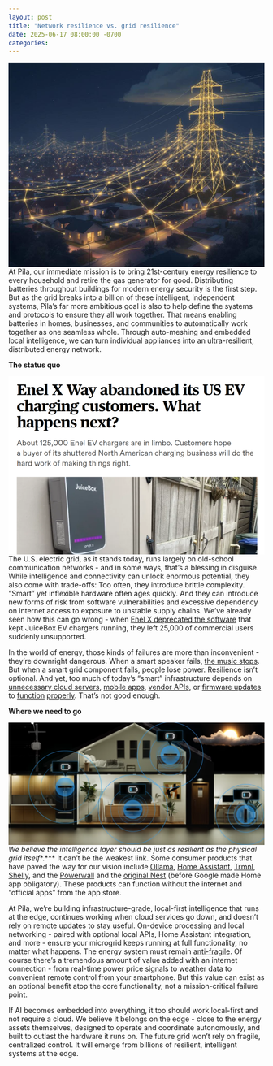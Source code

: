 ```yaml
---
layout: post
title: "Network resilience vs. grid resilience"
date: 2025-06-17 08:00:00 -0700
categories:
---
```


<img align="left" src="/assets/network-vs-grid-resilience/header.jpg" /> At [Pila](https://pilaenergy.com/blog/network-vs-energy-resilience), our immediate mission is to bring 21st-century energy resilience to every household and retire the gas generator for good. Distributing batteries throughout buildings for modern energy security is the first step. But as the grid breaks into a billion of these intelligent, independent systems, Pila’s far more ambitious goal is also to help define the systems and protocols to ensure they all work together. That means enabling batteries in homes, businesses, and communities to automatically work together as one seamless whole. Through auto-meshing and embedded local intelligence, we can turn individual appliances into an ultra-resilient, distributed energy network.

**The status quo**

<img align="left" src="/assets/network-vs-grid-resilience/enel-x-juicebox.png" /> The U.S. electric grid, as it stands today, runs largely on old-school communication networks \- and in some ways, that’s a blessing in disguise. While intelligence and connectivity can unlock enormous potential, they also come with trade-offs: Too often, they introduce brittle complexity. “Smart” yet inflexible hardware often ages quickly. And they can introduce new forms of risk from software vulnerabilities and excessive dependency on internet access to exposure to unstable supply chains. We’ve already seen how this can go wrong \-  when [Enel X deprecated the software](https://www.canarymedia.com/articles/ev-charging/enel-x-way-abandoned-its-us-ev-charging-customers-what-happens-next) that kept JuiceBox EV chargers running, they left 25,000 of commercial users suddenly unsupported.

In the world of energy, those kinds of failures are more than inconvenient \- they’re downright dangerous. When a smart speaker fails, [the music stops](https://arstechnica.com/gadgets/2024/08/app-redesign-blowback-will-cost-sonos-up-to-30-million-ceo-says/). But when a smart grid component fails, people lose power. Resilience isn’t optional. And yet, too much of today’s “smart” infrastructure depends on [unnecessary cloud servers](https://www.jeffgeerling.com/blog/2025/i-wont-connect-my-dishwasher-your-stupid-cloud), [mobile apps](https://arstechnica.com/gadgets/2024/12/nightmare-zipcar-outage-is-a-warning-against-complete-app-dependency/), [vendor APIs](https://arstechnica.com/gadgets/2024/12/startup-will-brick-800-emotional-support-robot-for-kids-without-refunds/), or [firmware updates](https://arstechnica.com/gadgets/2025/04/google-ending-support-for-older-nest-thermostats-will-stop-selling-nests-in-europe/) to [function](https://arstechnica.com/gaming/2024/11/firmware-hacks-are-rejuvenating-spotifys-car-thing-before-the-company-bricks-it/) [properly](https://arstechnica.com/gadgets/2024/02/leap-year-glitch-broke-self-pay-pumps-across-new-zealand-for-over-10-hours/). That’s not good enough.

**Where we need to go**

<img align="left" src="/assets/network-vs-grid-resilience/pila-mesh.png" /> *We believe the intelligence layer should be just as resilient as the physical grid itself**.*** It can’t be the weakest link. Some consumer products that have paved the way for our vision include [Ollama](https://ollama.com/), [Home Assistant](https://www.home-assistant.io/), [Trmnl](https://www.youtube.com/watch?app=desktop&v=eIcZZX10pa4), [Shelly](https://us.shelly.com/), and the [Powerwall](https://www.tesla.com/support/energy/solar-inverter/connecting-to-tesla-solar-inverter) and the [original Nest](https://www.youtube.com/watch?v=HhqD-ljcD6I) (before Google made Home app obligatory). These products can function without the internet and “official apps” from the app store. 

At Pila, we’re building infrastructure-grade, local-first intelligence that runs at the edge, continues working when cloud services go down, and doesn’t rely on remote updates to stay useful. On-device processing and local networking \- paired with optional local APIs, Home Assistant integration, and more \- ensure your microgrid keeps running at full functionality, no matter what happens. The energy system must remain [anti-fragile](https://pilledtexts.com/why-i-use-a-17-year-old-thinkpad/). Of course there’s a tremendous amount of value added with an internet connection \- from real-time power price signals to weather data to convenient remote control from your smartphone. But this value can exist as an optional benefit atop the core functionality, not a mission-critical failure point. 

If AI becomes embedded into everything, it too should work local-first and not require a cloud. We believe it belongs on the edge \- close to the energy assets themselves, designed to operate and coordinate autonomously, and built to outlast the hardware it runs on. The future grid won’t rely on fragile, centralized control. It will emerge from billions of resilient, intelligent systems at the edge.


